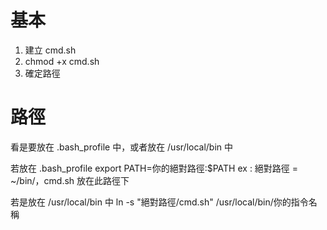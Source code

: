 # 基本
1. 建立 cmd.sh
2. chmod +x cmd.sh
3. 確定路徑

# 路徑

看是要放在 .bash_profile 中，或者放在 /usr/local/bin 中

若放在 .bash_profile
export PATH=你的絕對路徑:$PATH
ex : 絕對路徑 = ~/bin/，cmd.sh 放在此路徑下

若是放在 /usr/local/bin 中
ln -s "絕對路徑/cmd.sh" /usr/local/bin/你的指令名稱